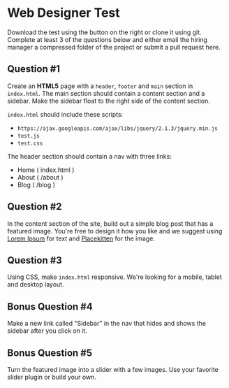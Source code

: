 Web Designer Test
=================
Download the test using the button on the right or clone it using git. Complete at least 3 of the questions below and either email the hiring manager a compressed folder of the project or submit a pull request here.

Question #1
-----------
Create an **HTML5** page with a `header`, `footer` and `main` section in `index.html`. The main section should contain a content section and a sidebar. Make the sidebar float to the right side of the content section.

`index.html` should include these scripts:

- `https://ajax.googleapis.com/ajax/libs/jquery/2.1.3/jquery.min.js`
- `test.js`
- `test.css`

The header section should contain a nav with three links:

- Home ( index.html )
- About ( /about )
- Blog ( /blog )

Question #2
-----------
In the content section of the site, build out a simple blog post that has a featured image. You're free to design it how you like and we suggest using [Lorem Ipsum](http://www.ipsum-generator.com/) for text and [Placekitten](https://placekitten.com/) for the image.

Question #3
-----------
Using CSS, make `index.html` responsive. We're looking for a mobile, tablet and desktop layout.

Bonus Question #4
-----------------
Make a new link called "Sidebar" in the nav that hides and shows the sidebar after you click on it.

Bonus Question #5
-----------------
Turn the featured image into a slider with a few images. Use your favorite slider plugin or build your own.
